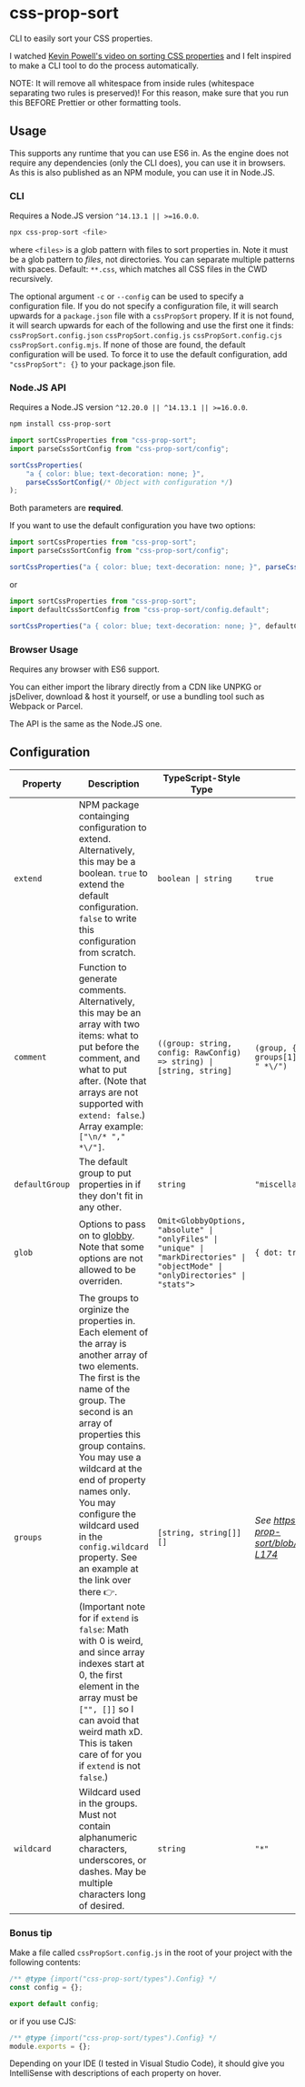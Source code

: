 # css-prop-sort

CLI to easily sort your CSS properties.

I watched [Kevin Powell's video on sorting CSS properties](https://www.youtube.com/watch?v=3Y03OSNw6zo) and I felt inspired to make a CLI tool to do the process automatically.

NOTE: It will remove all whitespace from inside rules (whitespace separating two rules is preserved)! For this reason, make sure that you run this BEFORE Prettier or other formatting tools.

## Usage

This supports any runtime that you can use ES6 in. As the engine does not require any dependencies (only the CLI does), you can use it in browsers. As this is also published as an NPM module, you can use it in Node.JS.

### CLI

Requires a Node.JS version `^14.13.1 || >=16.0.0`.

```sh
npx css-prop-sort <file>
```

where `<files>` is a glob pattern with files to sort properties in. Note it must be a glob pattern to _files_, not directories. You can separate multiple patterns with spaces. Default: `**.css`, which matches all CSS files in the CWD recursively.

The optional argument `-c` or `--config` can be used to specify a configuration file. If you do not specify a configuration file, it will search upwards for a `package.json` file with a `cssPropSort` propery. If it is not found, it will search upwards for each of the following and use the first one it finds: `cssPropSort.config.json` `cssPropSort.config.js` `cssPropSort.config.cjs` `cssPropSort.config.mjs`. If none of those are found, the default configuration will be used. To force it to use the default configuration, add `"cssPropSort": {}` to your package.json file.

### Node.JS API

Requires a Node.JS version `^12.20.0 || ^14.13.1 || >=16.0.0`.

```sh
npm install css-prop-sort
```

```js
import sortCssProperties from "css-prop-sort";
import parseCssSortConfig from "css-prop-sort/config";

sortCssProperties(
	"a { color: blue; text-decoration: none; }",
	parseCssSortConfig(/* Object with configuration */)
);
```

Both parameters are **required**.

If you want to use the default configuration you have two options:

```js
import sortCssProperties from "css-prop-sort";
import parseCssSortConfig from "css-prop-sort/config";

sortCssProperties("a { color: blue; text-decoration: none; }", parseCssSortConfig({}));
```

or

```js
import sortCssProperties from "css-prop-sort";
import defaultCssSortConfig from "css-prop-sort/config.default";

sortCssProperties("a { color: blue; text-decoration: none; }", defaultCssSortConfig);
```

### Browser Usage

Requires any browser with ES6 support.

You can either import the library directly from a CDN like UNPKG or jsDeliver, download & host it yourself, or use a bundling tool such as Webpack or Parcel.

The API is the same as the Node.JS one.

## Configuration

| Property | Description | TypeScript-Style Type | Default |
| --- | --- | --- | --- |
| `extend` | NPM package containging configuration to extend. Alternatively, this may be a boolean. `true` to extend the default configuration. `false` to write this configuration from scratch. | `boolean \| string` | `true` |
| `comment` | Function to generate comments. Alternatively, this may be an array with two items: what to put before the comment, and what to put after. (Note that arrays are not supported with `extend: false`.) Array example: `["\n/* "," *\/"]`. | `((group: string, config: RawConfig) => string) \| [string, string]` | `(group, { groups }) => (group === groups[1][0] ? "" : "\n/* " + group + " *\/")` |
| `defaultGroup` | The default group to put properties in if they don't fit in any other. | `string` | `"miscellaneous"` |
| `glob` | Options to pass on to [globby](https://npmjs.com/package/globby/). Note that some options are not allowed to be overriden. | `Omit<GlobbyOptions, "absolute" \| "onlyFiles" \| "unique" \| "markDirectories" \| "objectMode" \| "onlyDirectories" \| "stats">` | `{ dot: true, gitignore: true }` |
| `groups` | The groups to orginize the properties in. Each element of the array is another array of two elements. The first is the name of the group. The second is an array of properties this group contains. You may use a wildcard at the end of property names only. You may configure the wildcard used in the `config.wildcard` property. See an example at the link over there 👉. (Important note for if `extend` is `false`: Math with 0 is weird, and since array indexes start at 0, the first element in the array must be `["", []]` so I can avoid that weird math xD. This is taken care of for you if `extend` is not `false`.) | `[string, string[]][]` | _See https://github.com/RedGuy12/css-prop-sort/blob/main/src/config.default.js#L13-L174_ |
| `wildcard` | Wildcard used in the groups. Must not contain alphanumeric characters, underscores, or dashes. May be multiple characters long of desired. | `string` | `"*"` |

### Bonus tip

Make a file called `cssPropSort.config.js` in the root of your project with the following contents:

```js
/** @type {import("css-prop-sort/types").Config} */
const config = {};

export default config;
```

or if you use CJS:

<!-- eslint-disable import/no-commonjs -- This is a CJS example -->

```js
/** @type {import("css-prop-sort/types").Config} */
module.exports = {};
```

<!-- eslint-enable import/no-commonjs -->

Depending on your IDE (I tested in Visual Studio Code), it should give you IntelliSense with descriptions of each property on hover.
